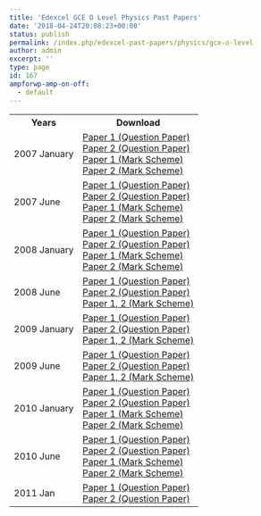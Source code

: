 ```yaml
---
title: 'Edexcel GCE O Level Physics Past Papers'
date: '2018-04-24T20:08:23+00:00'
status: publish
permalink: /index.php/edexcel-past-papers/physics/gce-o-level
author: admin
excerpt: ''
type: page
id: 167
ampforwp-amp-on-off:
  - default
---
```


<table class="table" style="width: 100%;">
<tbody>
<tr>
<th>Years</th>
<th>Download</th>
</tr>
<tr>
<td>2007 January</td>
<td><a href="https://www.dropbox.com/s/xdkcnjxisbwvwsr/7540_01_que_20070125.pdf?dl=1">Paper 1 (Question Paper)</a><br /><a href="https://www.dropbox.com/s/as9ozmthpvx5p5w/7540_02_que_20070129.pdf?dl=1">Paper 2 (Question Paper)</a><br /><a href="https://www.dropbox.com/s/kbnq3ifpm6yz0w4/7540_01_rms_20070314.pdf?dl=1">Paper 1 (Mark Scheme)</a><br /><a href="https://www.dropbox.com/s/vpz5pg4cnzk0ipg/7540_02_rms_20070314.pdf?dl=1">Paper 2 (Mark Scheme)</a></td>
</tr>
<tr>
<td>2007 June</td>
<td><a href="https://www.dropbox.com/s/7zc27wynjynyl73/7540_01_que_20070510.pdf?dl=1">Paper 1 (Question Paper)</a><br /><a href="https://www.dropbox.com/s/5rsvrkhkex7szjv/7540_02_que_20070511.pdf?dl=1">Paper 2 (Question Paper)</a><br /><a href="https://www.dropbox.com/s/7rb1avmz3q570hd/7540_01_rms_20070822.pdf?dl=1">Paper 1 (Mark Scheme)</a><br /><a href="https://www.dropbox.com/s/qnqukaa2el5tlme/7540_02_rms_20070822.pdf?dl=1">Paper 2 (Mark Scheme)</a></td>
</tr>
<tr>
<td>2008 January</td>
<td><a href="https://www.dropbox.com/s/fmhoe2jluxlhg6g/7540_01_que_20080306.pdf?dl=1">Paper 1 (Question Paper)</a><br /><a href="https://www.dropbox.com/s/d50uh7g3lozg0wg/7540_02_que_20080110.pdf?dl=1">Paper 2 (Question Paper)</a><br /><a href="https://www.dropbox.com/s/juy7hn3tc7brhbn/7540_01_rms_20080306.pdf?dl=1">Paper 1 (Mark Scheme)</a><br /><a href="https://www.dropbox.com/s/yieadn9009qd4f8/7540_02_rms_20080306.pdf?dl=1">Paper 2 (Mark Scheme)</a></td>
</tr>
<tr>
<td>2008 June</td>
<td><a href="https://www.dropbox.com/s/jp5yqzg0g5ih9tp/7540-01PhysicsOrdinary.pdf?dl=1">Paper 1 (Question Paper)</a><br /><a href="https://www.dropbox.com/s/367en3tsyvufi8x/7540-02PhysicsOrdinary.pdf?dl=1">Paper 2 (Question Paper)</a><br /><a href="https://www.dropbox.com/s/daoasc2ovscsooo/7540_GCE_O_Physics_msc_20080807.pdf?dl=1">Paper 1, 2 (Mark Scheme)</a></td>
</tr>
<tr>
<td>2009 January</td>
<td><a href="https://www.dropbox.com/s/iwzuxif54s8kvm4/7540_01_que_20090109.pdf?dl=1">Paper 1 (Question Paper)</a><br /><a href="https://www.dropbox.com/s/d7r0ydkqfup3w5o/7540_02_que_20090112.pdf?dl=1">Paper 2 (Question Paper)</a><br /><a href="https://www.dropbox.com/s/7o67t11nfed80s8/2009%20Jan%20MS.pdf?dl=1">Paper 1, 2 (Mark Scheme)</a></td>
</tr>
<tr>
<td>2009 June</td>
<td><a href="https://www.dropbox.com/s/t6wo8ozzwcj0tih/7540_01_que_20090508.pdf?dl=1">Paper 1 (Question Paper)</a><br /><a href="https://www.dropbox.com/s/o53zps515e0r0q2/7540_02_que_20090513.pdf?dl=1">Paper 2 (Question Paper)</a><br /><a href="https://www.dropbox.com/s/ghbumka50bmv7wl/7540_GCE_O_Physics_msc_20090807.pdf?dl=1">Paper 1, 2 (Mark Scheme)</a></td>
</tr>
<tr>
<td>2010 January</td>
<td><a href="https://www.dropbox.com/s/c0iap7u3cv21cxn/7540_Physics-Question-Paper-1-Jan-2010.pdf?dl=1">Paper 1 (Question Paper)</a><br /><a href="https://www.dropbox.com/s/pvqvh4anp65uswh/7540_Physics-Question-Paper-2-Jan-2010.pdf?dl=1">Paper 2 (Question Paper)</a><br /><a href="https://www.dropbox.com/s/06u3hr5v9xm0a4n/7540_Physics-Mark-Scheme-1-Jan-2010.pdf?dl=1">Paper 1 (Mark Scheme)</a><br /><a href="https://www.dropbox.com/s/14ss8063jccaux2/7540_Physics-Mark-Scheme-2-Jan-2010.pdf?dl=1">Paper 2 (Mark Scheme)</a></td>
</tr>
<tr>
<td>2010 June</td>
<td><a href="https://www.dropbox.com/s/6gcpjogu6lfiqm4/7540_Physics-Question-Paper-1-May-2010.pdf?dl=1">Paper 1 (Question Paper)</a><br /><a href="https://www.dropbox.com/s/c67hsdi35z58oez/7540_Physics-Question-Paper-2-May-2010.pdf?dl=1">Paper 2 (Question Paper)</a><br /><a href="https://www.dropbox.com/s/epeogbm00fba6cj/7540_Physics-Mark-Scheme-1-May-2010.pdf?dl=1">Paper 1 (Mark Scheme)</a><br /><a href="https://www.dropbox.com/s/elnui1l6kj29nd4/7540_Physics-Mark-Scheme-2-May-2010.pdf?dl=1">Paper 2 (Mark Scheme)</a></td>
</tr>
<tr>
<td>2011 Jan</td>
<td><a href="https://www.dropbox.com/s/ccpxv49lnlhzlkk/7540_Physics-Question-Paper-1-Jan-2011.pdf?dl=1">Paper 1 (Question Paper)</a><br /><a href="https://www.dropbox.com/s/ai2sh78ik6udfh1/7540_Physics-Question-Paper-2-Jan-2011.pdf?dl=1">Paper 2 (Question Paper)</a></td>
</tr>
</tbody>
</table>

